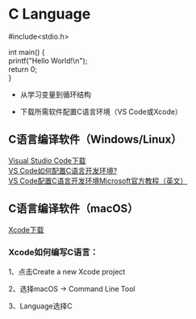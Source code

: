 # C Language
#include<stdio.h>  

int main() {  
     printf("Hello World!\n");  
     return 0;  
}

* 从学习变量到循环结构  

* 下载所需软件配置C语言环境（VS Code或Xcode）

## C语言编译软件（Windows/Linux）
[Visual Studio Code下载](https://code.visualstudio.com/)  
[VS Code如何配置C语言开发环境?](https://www.jianshu.com/p/0fea49f46a53)  
[VS Code配置C语言开发环境Microsoft官方教程（英文）](https://code.visualstudio.com/docs/cpp/config-mingw)

## C语言编译软件（macOS）
[Xcode下载](https://apps.apple.com/cn/app/xcode/id497799835?mt=12)
### Xcode如何编写C语言：
1、点击Create a new Xcode project  

2、选择macOS -> Command Line Tool  

3、Language选择C
